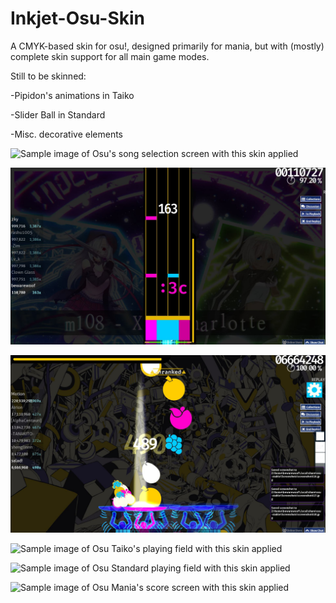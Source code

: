 # Inkjet-Osu-Skin
A CMYK-based skin for osu!, designed primarily for mania, but with (mostly) complete skin support for all main game modes.

Still to be skinned:

-Pipidon's animations in Taiko

-Slider Ball in Standard

-Misc. decorative elements

![Sample image of Osu's song selection screen with this skin applied](https://github.com/avalunasweet/Inkjet-Osu-Skin/assets/27819590/a3f78464-5f59-4fa9-80db-2cdcf033c3f3)

![Sample image of Osu Mania's 4k playing field with this skin applied](https://github.com/avalunasweet/Inkjet-Osu-Skin/blob/main/Sample%20Images/mania.jpg?raw=true)

![Sample image of the Catch the Beat playing field with this skin applied](https://github.com/avalunasweet/Inkjet-Osu-Skin/blob/main/Sample%20Images/ctb.jpg?raw=true)

![Sample image of Osu Taiko's playing field with this skin applied](https://github.com/avalunasweet/Inkjet-Osu-Skin/assets/27819590/900fc916-d0dd-4f9f-b4b4-736e984f5703)

![Sample image of Osu Standard playing field with this skin applied](https://github.com/avalunasweet/Inkjet-Osu-Skin/assets/27819590/b580c420-3feb-4b8a-b7e8-8fe38a7c8dc5)

![Sample image of Osu Mania's score screen with this skin applied](https://github.com/avalunasweet/Inkjet-Osu-Skin/assets/27819590/4db384d3-236c-4ba8-a596-57c7c6e777e6)
